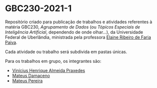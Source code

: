 # GBC230-2021-1
Repositório criado para publicação de trabalhos e atividades referentes à matéria GBC230, _Agrupamento de Dados_ (ou _Tópicos Especiais de Inteligência Artificial_, dependendo de onde olhar…), da Universidade Federal de Uberlândia, ministrada pela professora [Elaine Ribeiro de Faria Paiva](http://www.facom.ufu.br/~elaine/).

Cada atividade ou trabalho será subdivida em pastas únicas.

Para os trabalhos em grupo, os integrantes são:

- [Vinícius Henrique Almeida Praxedes](https://github.com/vinivosh)
- [Mateus Damaceno](https://github.com/doiss)
- [Mateus Pereira](https://github.com/maateusx)
